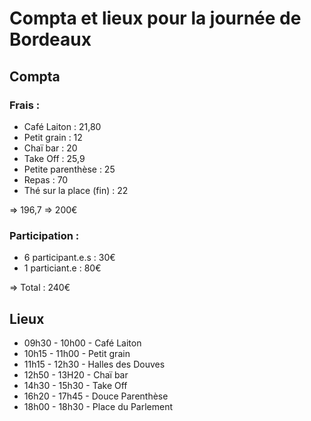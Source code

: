 # Compta et lieux pour la journée de Bordeaux

## Compta

### Frais :  
- Café Laiton : 21,80
- Petit grain : 12
- Chaï bar : 20
- Take Off : 25,9
- Petite parenthèse : 25
- Repas : 70
- Thé sur la place (fin) : 22

=> 196,7 => 200€

### Participation :
- 6 participant.e.s : 30€
- 1 particiant.e : 80€

=> Total : 240€

## Lieux

- 09h30 - 10h00 - Café Laiton  
- 10h15 - 11h00 - Petit grain
- 11h15 - 12h30 - Halles des Douves
- 12h50 - 13H20 - Chaï bar 
- 14h30 - 15h30 - Take Off
- 16h20 - 17h45 - Douce Parenthèse
- 18h00 - 18h30 - Place du Parlement

